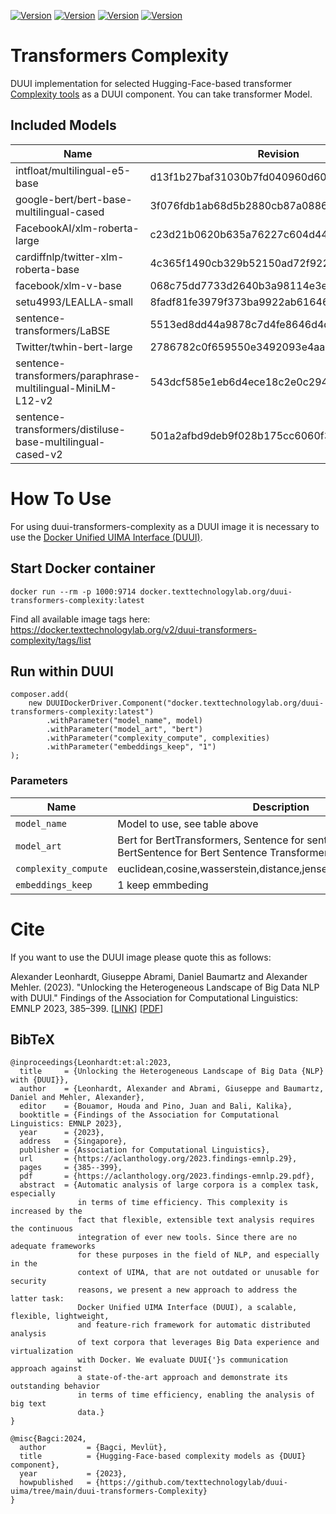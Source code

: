 [![Version](https://img.shields.io/static/v1?label=duui-transformers-complexity&message=0.1.0&color=blue)](https://docker.texttechnologylab.org/v2/duui-transformers-complexity/tags/list)
[![Version](https://img.shields.io/static/v1?label=Python&message=3.10&color=green)]()
[![Version](https://img.shields.io/static/v1?label=Transformers&message=4.38.1color=yellow)]()
[![Version](https://img.shields.io/static/v1?label=Torch&message=2.2.0&color=red)]()

# Transformers Complexity

DUUI implementation for selected Hugging-Face-based transformer [Complexity tools](https://huggingface.co/models?sort=trending&search=fill-mask) as a DUUI component.
You can take transformer Model.
## Included Models

| Name                               | Revision                                  | Languages    |
|------------------------------------|-------------------------------------------|--------------|
| intfloat/multilingual-e5-base      | d13f1b27baf31030b7fd040960d60d909913633f  | Multilingual |
| google-bert/bert-base-multilingual-cased | 3f076fdb1ab68d5b2880cb87a0886f315b8146f8  | Multilingual |
| FacebookAI/xlm-roberta-large       | c23d21b0620b635a76227c604d44e43a9f0ee389  | Multilingual |
| cardiffnlp/twitter-xlm-roberta-base | 4c365f1490cb329b52150ad72f922ea467b5f4e6  | Multilingual |
| facebook/xlm-v-base                | 068c75dd7733d2640b3a98114e3e94196dc543fe1 |  Multilingual  |
| setu4993/LEALLA-small              | 8fadf81fe3979f373ba9922ab616468a4184b266  |  Multilingual |
| sentence-transformers/LaBSE        | 5513ed8dd44a9878c7d4fe8646d4dd9df2836b7b  |  Multilingual    |
| Twitter/twhin-bert-large           | 2786782c0f659550e3492093e4aab963d495243 |  Multilingual  |
| sentence-transformers/paraphrase-multilingual-MiniLM-L12-v2 | 543dcf585e1eb6d4ece18c2e0c29474d9c5146b70  |  Multilingual |
| sentence-transformers/distiluse-base-multilingual-cased-v2  | 501a2afbd9deb9f028b175cc6060f38bb5055ce4  | Multilingual |
# How To Use

For using duui-transformers-complexity as a DUUI image it is necessary to use the [Docker Unified UIMA Interface (DUUI)](https://github.com/texttechnologylab/DockerUnifiedUIMAInterface).

## Start Docker container

```
docker run --rm -p 1000:9714 docker.texttechnologylab.org/duui-transformers-complexity:latest
```

Find all available image tags here: https://docker.texttechnologylab.org/v2/duui-transformers-complexity/tags/list

## Run within DUUI

```
composer.add(
    new DUUIDockerDriver.Component("docker.texttechnologylab.org/duui-transformers-complexity:latest")
        .withParameter("model_name", model)
        .withParameter("model_art", "bert")
        .withParameter("complexity_compute", complexities)
        .withParameter("embeddings_keep", "1")
);
```

### Parameters

| Name      | Description                                                                                               |
|-----------|-----------------------------------------------------------------------------------------------------------|
| `model_name` | Model to use, see table above                                                                             |
| `model_art` | Bert for BertTransformers, Sentence for sentence-Transformer, BertSentence for Bert Sentence Transformers |
| `complexity_compute` | euclidean,cosine,wasserstein,distance,jensenshannon,bhattacharyya                                         |
| `embeddings_keep` | 1 keep emmbeding                                                                                          |

# Cite

If you want to use the DUUI image please quote this as follows:

Alexander Leonhardt, Giuseppe Abrami, Daniel Baumartz and Alexander Mehler. (2023). "Unlocking the Heterogeneous Landscape of Big Data NLP with DUUI." Findings of the Association for Computational Linguistics: EMNLP 2023, 385–399. [[LINK](https://aclanthology.org/2023.findings-emnlp.29)] [[PDF](https://aclanthology.org/2023.findings-emnlp.29.pdf)] 

## BibTeX

```
@inproceedings{Leonhardt:et:al:2023,
  title     = {Unlocking the Heterogeneous Landscape of Big Data {NLP} with {DUUI}},
  author    = {Leonhardt, Alexander and Abrami, Giuseppe and Baumartz, Daniel and Mehler, Alexander},
  editor    = {Bouamor, Houda and Pino, Juan and Bali, Kalika},
  booktitle = {Findings of the Association for Computational Linguistics: EMNLP 2023},
  year      = {2023},
  address   = {Singapore},
  publisher = {Association for Computational Linguistics},
  url       = {https://aclanthology.org/2023.findings-emnlp.29},
  pages     = {385--399},
  pdf       = {https://aclanthology.org/2023.findings-emnlp.29.pdf},
  abstract  = {Automatic analysis of large corpora is a complex task, especially
               in terms of time efficiency. This complexity is increased by the
               fact that flexible, extensible text analysis requires the continuous
               integration of ever new tools. Since there are no adequate frameworks
               for these purposes in the field of NLP, and especially in the
               context of UIMA, that are not outdated or unusable for security
               reasons, we present a new approach to address the latter task:
               Docker Unified UIMA Interface (DUUI), a scalable, flexible, lightweight,
               and feature-rich framework for automatic distributed analysis
               of text corpora that leverages Big Data experience and virtualization
               with Docker. We evaluate DUUI{'}s communication approach against
               a state-of-the-art approach and demonstrate its outstanding behavior
               in terms of time efficiency, enabling the analysis of big text
               data.}
}

@misc{Bagci:2024,
  author         = {Bagci, Mevlüt},
  title          = {Hugging-Face-based complexity models as {DUUI} component},
  year           = {2023},
  howpublished   = {https://github.com/texttechnologylab/duui-uima/tree/main/duui-transformers-Complexity}
}

```
